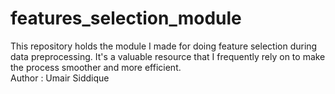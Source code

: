 # features_selection_module
This repository holds the module I made for doing feature selection during data preprocessing. It's a valuable resource that I frequently rely on to make the process smoother and more efficient.
<br>
Author : Umair Siddique
